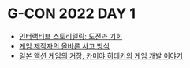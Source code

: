 # G-CON 2022 DAY 1
* [인터랙티브 스토리텔링: 도전과 기회](interactive-storytelling.md)
* [게임 제작자의 올바른 사고 방식](game-maker-mindset.md)
* [일본 액션 게임의 거장, 카미야 히데키의 게임 개발 이야기](platinum-games-dev-story.md)
